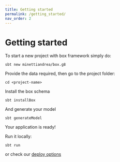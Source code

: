 ```yaml
---
title: Getting started
permalink: /getting_started/
nav_order: 2
---
```


# Getting started

To start a new project with box framework simply do:
```
sbt new minettiandrea/box.g8
```

Provide the data required, then go to the project folder:
```
cd <project-name>
```

Install the box schema
```
sbt installBox
```

And generate your model
```
sbt generateModel
```

Your application is ready!

Run it locally:
```
sbt run
```
or check our [deploy options](/deploy/)